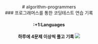 <div align=center>
  # algorithm-programmers
</div>
<div align=center>
  ### 프로그래머스를 통한 코딩테스트 연습 기록
</div>
<div align=center>
 <h4>:+1:Languages<h4>
     하루에 4문제 이상씩 풀고 기록
     <img src="https://img.shields.io/badge/JavaScript-F7DF1E?style=flat&logo=JavaScript&logoColor=white"/>
</div>
